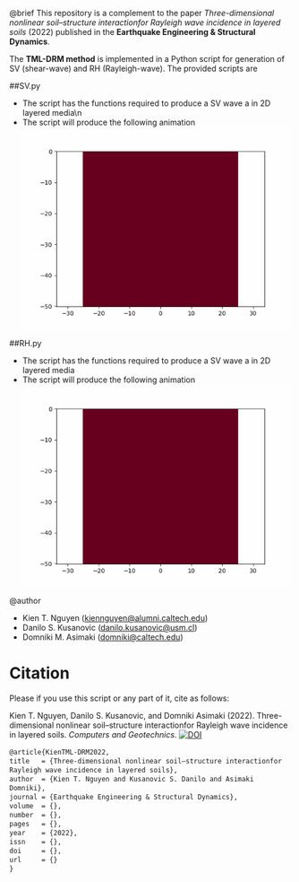 @brief This repository is a complement to the paper *Three-dimensional nonlinear soil–structure interactionfor Rayleigh wave incidence in layered soils* (2022) published in the **Earthquake Engineering & Structural Dynamics**. 

The **TML-DRM method** is implemented in a Python script for generation of SV (shear-wave) and RH (Rayleigh-wave). The provided scripts are

##SV.py
- The script has the functions required to produce a SV wave a in 2D layered media\n
- The script will produce the following animation ![SV wave](SV.gif)

##RH.py
- The script has the functions required to produce a SV wave a in 2D layered media
- The script will produce the following animation ![SV wave](SV.gif)

@author

- Kien T. Nguyen (kiennguyen@alumni.caltech.edu)
- Danilo S. Kusanovic (danilo.kusanovic@usm.cl)
- Domniki M. Asimaki  (domniki@caltech.edu)

Citation
========
Please if you use this script or any part of it, cite as follows:

Kien T. Nguyen, Danilo S. Kusanovic, and Domniki Asimaki (2022). Three-dimensional nonlinear soil–structure interactionfor Rayleigh wave incidence in layered soils. *Computers and Geotechnics*. [![DOI](https://img.shields.io/badge/DOI-10.1016/j.cma.2009.08.016-green.svg)](https://doi.org/10.1016/j.cma.2009.08.016)

```
@article{KienTML-DRM2022,
title   = {Three-dimensional nonlinear soil–structure interactionfor Rayleigh wave incidence in layered soils},
author  = {Kien T. Nguyen and Kusanovic S. Danilo and Asimaki Domniki},
journal = {Earthquake Engineering & Structural Dynamics},
volume  = {},
number  = {},
pages   = {},
year    = {2022},
issn    = {},
doi     = {},
url     = {}
}
```

